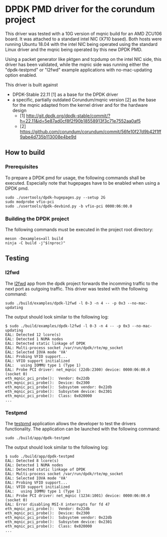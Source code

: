 # DPDK PMD driver for the corundum project

This driver was tested with a 10G version of mqnic build for an AMD ZCU106 board. It was attached to a standard intel
NIC (X710 based). Both hosts were running Ubuntu 18.04 with the intel NIC being operated using the standard Linux driver
and the mqnic being operated by this new DPDK PMD.

Using a packet generator like pktgen and tcpdump on the intel NIC side, this driver has been validated, while the mqnic
side was running either the "dpdk-testpmd" or "l2fwd" example applications with no-mac-updating option enabled.

This driver is built against

- DPDK-Stable 22.11 [1] as a base for the DPDK driver
- a specific, partially outdated Corundum/mqnic version [2]
  as the base for the mqnic adapted from the kernel driver
  and for the hardware design
    - [1] http://git.dpdk.org/dpdk-stable/commit/?h=22.11&id=5e87ad0cf8f2f90b18558913f3c71e7552aa0af5
    - [2] https://github.com/corundum/corundum/commit/56fe10f27d9b42f1ff9abe4d735b113008e4be9d

## How to build

### Prerequisites

To prepare a DPDK pmd for usage, the following commands shall be executed. Especially note that hugepages have to be
enabled when using a DPDK pmd.

```shell
sudo ./usertools/dpdk-hugepages.py --setup 2G
sudo modprobe vfio-pci
sudo ./usertools/dpdk-devbind.py -b vfio-pci 0000:06:00.0
```

### Building the DPDK project

The following commands must be executed in the project root directory:

```shell
meson -Dexamples=all build
ninja -C build -j"$(nproc)"
```

## Testing

### l2fwd

The [l2fwd](https://doc.dpdk.org/guides-22.11/sample_app_ug/l2_forward_real_virtual.html) app from the dpdk project
forwards the incomming traffic to the next port as outgoing traffic. This driver was tested with the following command:

```shell
sudo ./build/examples/dpdk-l2fwd -l 0-3 -n 4 -- -p 0x3 --no-mac-updating
```

The output should look similar to the following log:

```
$ sudo ./build/examples/dpdk-l2fwd -l 0-3 -n 4 -- -p 0x3 --no-mac-updating
EAL: Detected 12 lcore(s)
EAL: Detected 1 NUMA nodes
EAL: Detected static linkage of DPDK
EAL: Multi-process socket /var/run/dpdk/rte/mp_socket
EAL: Selected IOVA mode 'VA'
EAL: Probing VFIO support...
EAL: VFIO support initialized
EAL:   using IOMMU type 1 (Type 1)
EAL: Probe PCI driver: net_mqnic (22db:2300) device: 0000:06:00.0 (socket 0)
eth_mqnic_pci_probe():  Vendor: 0x22db
eth_mqnic_pci_probe():  Device: 0x2300
eth_mqnic_pci_probe():  Subsystem vendor: 0x22db
eth_mqnic_pci_probe():  Subsystem device: 0x2301
eth_mqnic_pci_probe():  Class: 0x020000
...
```

### Testpmd

The [testpmd](https://doc.dpdk.org/guides-22.11/testpmd_app_ug/index.html) application allows the developer to test the
drivers functionality. The application can be launched with the following command:

```shell
sudo ./build/app/dpdk-testpmd
```

The output should look similar to the following log:

```
$ sudo ./build/app/dpdk-testpmd
EAL: Detected 8 lcore(s)
EAL: Detected 1 NUMA nodes
EAL: Detected static linkage of DPDK
EAL: Multi-process socket /var/run/dpdk/rte/mp_socket
EAL: Selected IOVA mode 'VA'
EAL: Probing VFIO support...
EAL: VFIO support initialized
EAL:   using IOMMU type 1 (Type 1)
EAL: Probe PCI driver: net_mqnic (1234:1001) device: 0000:06:00.0 (socket 0)
EAL: Error disabling MSI-X interrupts for fd 47
eth_mqnic_pci_probe():  Vendor: 0x22db
eth_mqnic_pci_probe():  Device: 0x2300
eth_mqnic_pci_probe():  Subsystem vendor: 0x22db
eth_mqnic_pci_probe():  Subsystem device: 0x2301
eth_mqnic_pci_probe():  Class: 0x020000
...
```
